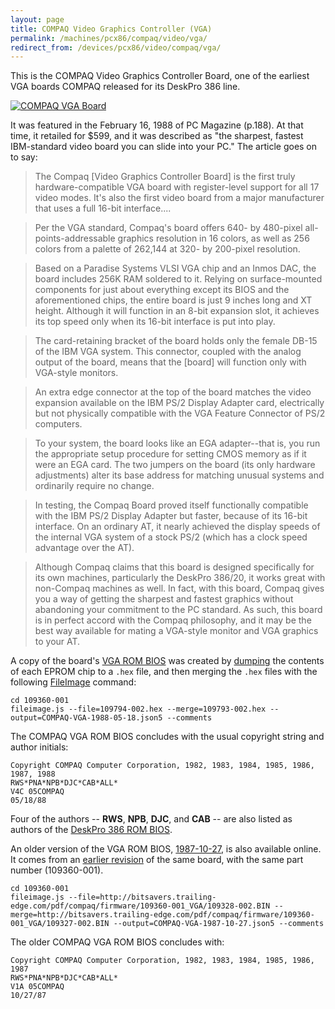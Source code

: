 ```yaml
---
layout: page
title: COMPAQ Video Graphics Controller (VGA)
permalink: /machines/pcx86/compaq/video/vga/
redirect_from: /devices/pcx86/video/compaq/vga/
---
```


This is the COMPAQ Video Graphics Controller Board, one of the earliest VGA boards COMPAQ released
for its DeskPro 386 line.

[<img src="/machines/pcx86/compaq/video/vga/109360-001/Compaq_VGA_109360-001-640.jpg" alt="COMPAQ VGA Board">](/machines/pcx86/compaq/video/vga/109360-001/Compaq_VGA_109360-001.jpg)

It was featured in the February 16, 1988 of PC Magazine (p.188).  At that time, it retailed for $599, and it was described
as "the sharpest, fastest IBM-standard video board you can slide into your PC."  The article goes on to say:

> The Compaq [Video Graphics Controller Board] is the first truly hardware-compatible VGA board with
register-level support for all 17 video modes. It's also the first video board from a major manufacturer
that uses a full 16-bit interface....

> Per the VGA standard, Compaq's board offers 640- by 480-pixel all-points-addressable graphics resolution
in 16 colors, as well as 256 colors from a palette of 262,144 at 320- by 200-pixel resolution.

> Based on a Paradise Systems VLSI VGA chip and an Inmos DAC, the board includes 256K RAM soldered to it.
Relying on surface-mounted components for just about everything except its BIOS and the aforementioned chips,
the entire board is just 9 inches long and XT height. Although it will function in an 8-bit expansion slot,
it achieves its top speed only when its 16-bit interface is put into play.

> The card-retaining bracket of the board holds only the female DB-15 of the IBM VGA system. This connector,
coupled with the analog output of the board, means that the [board] will function only with VGA-style monitors.

> An extra edge connector at the top of the board matches the video expansion available on the IBM PS/2
Display Adapter card, electrically but not physically compatible with the VGA Feature Connector of PS/2
computers.

> To your system, the board looks like an EGA adapter--that is, you run the appropriate setup procedure for
setting CMOS memory as if it were an EGA card. The two jumpers on the board (its only hardware adjustments)
alter its base address for matching unusual systems and ordinarily require no change.

> In testing, the Compaq Board proved itself functionally compatible with the IBM PS/2 Display Adapter but
faster, because of its 16-bit interface. On an ordinary AT, it nearly achieved the display speeds of the
internal VGA system of a stock PS/2 (which has a clock speed advantage over the AT).

> Although Compaq claims that this board is designed specifically for its own machines, particularly the
DeskPro 386/20, it works great with non-Compaq machines as well. In fact, with this board, Compaq gives you
a way of getting the sharpest and fastest graphics without abandoning your commitment to the PC standard.
As such, this board is in perfect accord with the Compaq philosophy, and it may be the best way available
for mating a VGA-style monitor and VGA graphics to your AT.

A copy of the board's [VGA ROM BIOS](109360-001/COMPAQ-VGA-1988-05-18.json5) was created by [dumping](/machines/pcx86/compaq/deskpro386/rom/#dumping-roms) the contents of each EPROM chip to a `.hex` file, and then merging the `.hex` files with the following [FileImage](/tools/fileimage/) command:

	cd 109360-001
	fileimage.js --file=109794-002.hex --merge=109793-002.hex --output=COMPAQ-VGA-1988-05-18.json5 --comments

The COMPAQ VGA ROM BIOS concludes with the usual copyright string and author initials:

	Copyright COMPAQ Computer Corporation, 1982, 1983, 1984, 1985, 1986, 1987, 1988
	RWS*PNA*NPB*DJC*CAB*ALL*
	V4C 05COMPAQ
	05/18/88

Four of the authors -- **RWS**, **NPB**, **DJC**, and **CAB** -- are also listed as authors of the
[DeskPro 386 ROM BIOS](/machines/pcx86/compaq/deskpro386/rom/).

An older version of the VGA ROM BIOS, [1987-10-27](109360-001/COMPAQ-VGA-1987-10-27.json5), is also available online.  It comes from an [earlier revision](http://bitsavers.trailing-edge.com/pdf/compaq/firmware/109360-001_VGA/) of the same board, with the same part number (109360-001).

	cd 109360-001
	fileimage.js --file=http://bitsavers.trailing-edge.com/pdf/compaq/firmware/109360-001_VGA/109328-002.BIN --merge=http://bitsavers.trailing-edge.com/pdf/compaq/firmware/109360-001_VGA/109327-002.BIN --output=COMPAQ-VGA-1987-10-27.json5 --comments

The older COMPAQ VGA ROM BIOS concludes with:

	Copyright COMPAQ Computer Corporation, 1982, 1983, 1984, 1985, 1986, 1987
	RWS*PNA*NPB*DJC*CAB*ALL*
	V1A 05COMPAQ
	10/27/87
